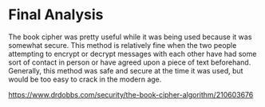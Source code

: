 # Final Analysis
The book cipher was pretty useful while it was being used because it was somewhat secure. This method is relatively fine when the two people attempting to encrypt or decrypt messages with each other have had some sort of contact in person or have agreed upon a piece of text beforehand. Generally, this method was safe and secure at the time it was used, but would be too easy to crack in the modern age. 

https://www.drdobbs.com/security/the-book-cipher-algorithm/210603676
